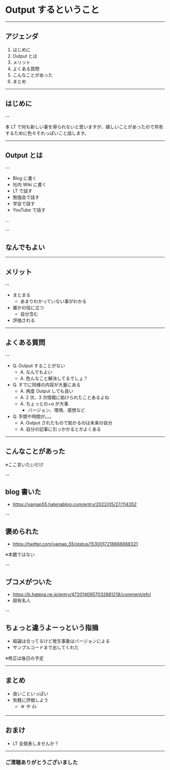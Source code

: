 <style type="text/css">
  .reveal h1,
  .reveal h2,
  .reveal h3,
  .reveal h4,
  .reveal h5,
  .reveal h6 {
    text-transform: none;
  }
</style>

# Output するということ

---

## アジェンダ

1. はじめに
2. Output とは
3. メリット
4. よくある質問
5. こんなことがあった
6. まとめ

---

## はじめに

--

本 LT で何も新しい事を得られないと思いますが、嬉しいことがあったので共有するために色々それっぽいこと話します。

---

## Output とは

--

- Blog に書く
- 社内 Wiki に書く
- LT で話す
- 勉強会で話す
- 学会で話す
- YouTube で話す

...

--

## なんでもよい

---

## メリット

--

- まとまる
  - あまりわかっていない事がわかる
- 誰かの役に立つ
  - 自分含む
- 評価される

---

## よくある質問

--

- Q. Output することがない
  - A. なんでもよい
  - A. 色んなこと解決してるでしょ？
- Q. すでに同様の内容が大量にある
  - A. 再度 Output しても良い
  - A. 2 次、3 次情報に助けられたことあるよね
  - A. ちょっとの+α が大事
    - バージョン、環境、感想など
- Q. 手間や時間が。。。
  - A. Output されたもので助かるのは未来の自分
  - A. 自分の記事に引っかかるとかよくある

---

## こんなことがあった

※ここ言いたいだけ

--

## blog 書いた

- https://yamap55.hatenablog.com/entry/2022/05/27/114352

--

## 褒められた

- https://twitter.com/yamap_55/status/1530017218888888321

※本題ではない

--

## ブコメがついた

- https://b.hatena.ne.jp/entry/4720140957032881218/comment/efcl
- 超有名人

--

## ちょっと違うよーっという指摘

- 結論は合ってるけど発生事象はバージョンによる
- サンプルコードまで出してくれた

※修正は後日の予定

---

## まとめ

- 良いこといっぱい
- 気軽に評価しよう
  - ☆ や 👍

---

## おまけ

- LT 会発表しませんか？

---

### ご清聴ありがとうございました
